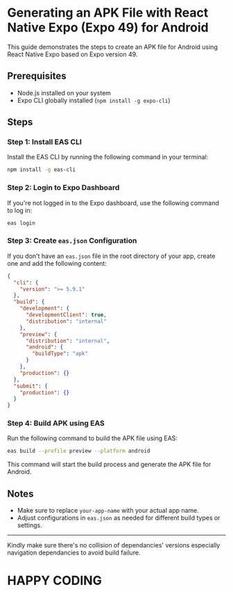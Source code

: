 # Generating an APK File with React Native Expo (Expo 49) for Android

This guide demonstrates the steps to create an APK file for Android using React Native Expo based on Expo version 49.

## Prerequisites

- Node.js installed on your system
- Expo CLI globally installed (`npm install -g expo-cli`)

## Steps

### Step 1: Install EAS CLI

Install the EAS CLI by running the following command in your terminal:

```bash
npm install -g eas-cli
```

### Step 2: Login to Expo Dashboard

If you're not logged in to the Expo dashboard, use the following command to log in:

```bash
eas login
```

### Step 3: Create `eas.json` Configuration

If you don't have an `eas.json` file in the root directory of your app, create one and add the following content:

```json
{
  "cli": {
    "version": ">= 5.9.1"
  },
  "build": {
    "development": {
      "developmentClient": true,
      "distribution": "internal"
    },
    "preview": {
      "distribution": "internal",
      "android": {
        "buildType": "apk"
      }
    },
    "production": {}
  },
  "submit": {
    "production": {}
  }
}
```

### Step 4: Build APK using EAS

Run the following command to build the APK file using EAS:

```bash
eas build --profile preview --platform android
```

This command will start the build process and generate the APK file for Android.

## Notes

- Make sure to replace `your-app-name` with your actual app name.
- Adjust configurations in `eas.json` as needed for different build types or settings.

---

Kindly make sure there's no collision of dependancies' versions especially navigation dependancies to avoid build failure.


 # HAPPY CODING
